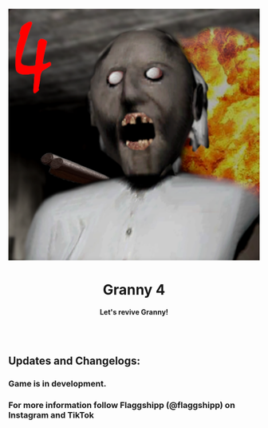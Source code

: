 <p align="center">
  <img src="fastlane/metadata/en-US/Icon.png">
</p>
<h1 align="center"> Granny 4 </h1>
<p align="center">
  <b > Let's revive Granny! </b>
</p>

<br></br>
## Updates and Changelogs:
### Game is in development.
### For more information follow Flaggshipp (@flaggshipp) on Instagram and TikTok

